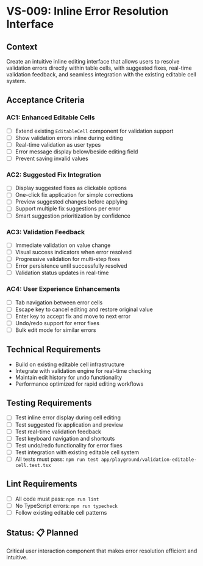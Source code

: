 # VS-009: Inline Error Resolution Interface

## Context

Create an intuitive inline editing interface that allows users to resolve validation errors directly within table cells, with suggested fixes, real-time validation feedback, and seamless integration with the existing editable cell system.

## Acceptance Criteria

### AC1: Enhanced Editable Cells

- [ ] Extend existing `EditableCell` component for validation support
- [ ] Show validation errors inline during editing
- [ ] Real-time validation as user types
- [ ] Error message display below/beside editing field
- [ ] Prevent saving invalid values

### AC2: Suggested Fix Integration

- [ ] Display suggested fixes as clickable options
- [ ] One-click fix application for simple corrections
- [ ] Preview suggested changes before applying
- [ ] Support multiple fix suggestions per error
- [ ] Smart suggestion prioritization by confidence

### AC3: Validation Feedback

- [ ] Immediate validation on value change
- [ ] Visual success indicators when error resolved
- [ ] Progressive validation for multi-step fixes
- [ ] Error persistence until successfully resolved
- [ ] Validation status updates in real-time

### AC4: User Experience Enhancements

- [ ] Tab navigation between error cells
- [ ] Escape key to cancel editing and restore original value
- [ ] Enter key to accept fix and move to next error
- [ ] Undo/redo support for error fixes
- [ ] Bulk edit mode for similar errors

## Technical Requirements

- Build on existing editable cell infrastructure
- Integrate with validation engine for real-time checking
- Maintain edit history for undo functionality
- Performance optimized for rapid editing workflows

## Testing Requirements

- [ ] Test inline error display during cell editing
- [ ] Test suggested fix application and preview
- [ ] Test real-time validation feedback
- [ ] Test keyboard navigation and shortcuts
- [ ] Test undo/redo functionality for error fixes
- [ ] Test integration with existing editable cell system
- [ ] All tests must pass: `npm run test app/playground/validation-editable-cell.test.tsx`

## Lint Requirements

- [ ] All code must pass: `npm run lint`
- [ ] No TypeScript errors: `npm run typecheck`
- [ ] Follow existing editable cell patterns

## Status: 📋 Planned

Critical user interaction component that makes error resolution efficient and intuitive.